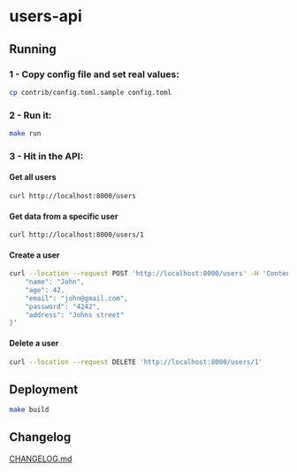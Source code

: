 users-api
=============

## Running
### 1 - Copy config file and set real values:
```bash
cp contrib/config.toml.sample config.toml
```

### 2 - Run it:
```bash
make run
```

### 3 - Hit in the API:
#### Get all users
```bash
curl http://localhost:8000/users
```

#### Get data from a specific user
```bash
curl http://localhost:8000/users/1
```

#### Create a user
```bash
curl --location --request POST 'http://localhost:8000/users' -H 'Content-Type: application/json' --data '{
    "name": "John",
    "age": 42,
    "email": "john@gmail.com",
    "password": "4242",
    "address": "Johns street"
}'

```

#### Delete a user
```bash
curl --location --request DELETE 'http://localhost:8000/users/1'

```


## Deployment

```bash
make build
```

## Changelog

[CHANGELOG.md](CHANGELOG.md)

